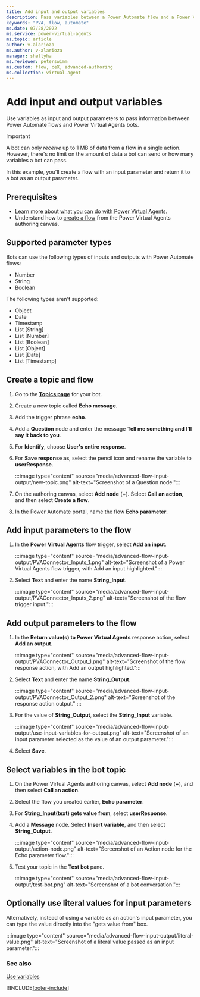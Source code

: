 ```yaml
---
title: Add input and output variables
description: Pass variables between a Power Automate flow and a Power Virtual Agents bot.
keywords: "PVA, flow, automate"
ms.date: 07/28/2022
ms.service: power-virtual-agents
ms.topic: article
author: v-alarioza
ms.author: v-alarioza
manager: shellyha
ms.reviewer: peterswimm
ms.custom: flow, ceX, advanced-authoring
ms.collection: virtual-agent
---
```


# Add input and output variables

Use variables as input and output parameters to pass information between Power Automate flows and Power Virtual Agents bots.

> [!IMPORTANT]
> A bot can only _receive_ up to 1 MB of data from a flow in a single action. However, there's no limit on the amount of data a bot can send or how many variables a bot can pass.

In this example, you'll create a flow with an input parameter and return it to a bot as an output parameter.

## Prerequisites

- [Learn more about what you can do with Power Virtual Agents](fundamentals-what-is-power-virtual-agents.md).
- Understand how to [create a flow](advanced-flow-create.md) from the Power Virtual Agents authoring canvas.

## Supported parameter types

Bots can use the following types of inputs and outputs with Power Automate flows:

- Number
- String
- Boolean

The following types aren't supported:

- Object
- Date
- Timestamp
- List [String]
- List [Number]
- List [Boolean]
- List [Object]
- List [Date]
- List [Timestamp]

## Create a topic and flow

1. Go to the [**Topics page**](authoring-create-edit-topics.md) for your bot.

1. Create a new topic called **Echo message**.

1. Add the trigger phrase **echo**.

1. Add a **Question** node and enter the message **Tell me something and I'll say it back to you**.

1. For **Identify**, choose **User's entire response**.

1. For **Save response as**, select the pencil icon and rename the variable to **userResponse**.

    :::image type="content" source="media/advanced-flow-input-output/new-topic.png" alt-text="Screenshot of a Question node.":::

1. On the authoring canvas, select **Add node** (**+**). Select **Call an action**, and then select **Create a flow**.

1. In the Power Automate portal, name the flow **Echo parameter**.

## Add input parameters to the flow

1. In the **Power Virtual Agents** flow trigger, select **Add an input**.

    :::image type="content" source="media/advanced-flow-input-output/PVAConnector_Inputs_1.png" alt-text="Screenshot of a Power Virtual Agents flow trigger, with Add an input highlighted.":::

1. Select **Text** and enter the name **String_Input**.

    :::image type="content" source="media/advanced-flow-input-output/PVAConnector_Inputs_2.png" alt-text="Screenshot of the flow trigger input.":::

## Add output parameters to the flow

1. In the **Return value(s) to Power Virtual Agents** response action, select **Add an output**.

    :::image type="content" source="media/advanced-flow-input-output/PVAConnector_Output_1.png" alt-text="Screenshot of the flow response action, with Add an output highlighted.":::

1. Select **Text** and enter the name **String_Output**.

    :::image type="content" source="media/advanced-flow-input-output/PVAConnector_Output_2.png" alt-text="Screenshot of the response action output." :::

1. For the value of **String_Output**, select the **String_Input** variable.

    :::image type="content" source="media/advanced-flow-input-output/use-input-variables-for-output.png" alt-text="Screenshot of an input parameter selected as the value of an output parameter.":::

1. Select **Save**.

## Select variables in the bot topic

1. On the Power Virtual Agents authoring canvas, select **Add node** (**+**), and then select **Call an action**.

1. Select the flow you created earlier, **Echo parameter**.

1. For **String_Input(text) gets value from**, select **userResponse**.

1. Add a **Message** node. Select **Insert variable**, and then select **String_Output**.

    :::image type="content" source="media/advanced-flow-input-output/action-node.png" alt-text="Screenshot of an Action node for the Echo parameter flow.":::

1. Test your topic in the **Test bot** pane.

    :::image type="content" source="media/advanced-flow-input-output/test-bot.png" alt-text="Screenshot of a bot conversation.":::

## Optionally use literal values for input parameters

Alternatively, instead of using a variable as an action's input parameter, you can type the value directly into the "gets value from" box.

:::image type="content" source="media/advanced-flow-input-output/literal-value.png" alt-text="Screenshot of a literal value passed as an input parameter.":::

### See also

[Use variables](authoring-variables.md)

[!INCLUDE[footer-include](includes/footer-banner.md)]
